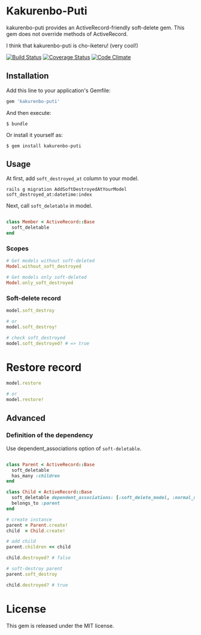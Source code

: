 # Kakurenbo\-Puti
kakurenbo-puti provides an ActiveRecord-friendly soft-delete gem.
This gem does not override methods of ActiveRecord.

I think that kakurenbo-puti is cho-iketeru! (very cool!)

[![Build Status](https://travis-ci.org/alfa-jpn/kakurenbo-puti.svg?branch=master)](https://travis-ci.org/alfa-jpn/kakurenbo-puti)
[![Coverage Status](https://coveralls.io/repos/alfa-jpn/kakurenbo-puti/badge.svg)](https://coveralls.io/r/alfa-jpn/kakurenbo-puti)
[![Code Climate](https://codeclimate.com/github/alfa-jpn/kakurenbo-puti/badges/gpa.svg)](https://codeclimate.com/github/alfa-jpn/kakurenbo-puti)

## Installation

Add this line to your application's Gemfile:

```ruby
gem 'kakurenbo-puti'
```

And then execute:

    $ bundle

Or install it yourself as:

    $ gem install kakurenbo-puti

## Usage
At first, add `soft_destroyed_at` column to your model.

```shell
rails g migration AddSoftDestroyedAtYourModel soft_destroyed_at:datetime:index
```

Next, call `soft_deletable` in model.

```ruby

class Member < ActiveRecord::Base
  soft_deletable
end

```


### Scopes

```ruby
# Get models without soft-deleted
Model.without_soft_destroyed

# Get models only soft-deleted
Model.only_soft_destroyed
```

### Soft-delete record

```ruby
model.soft_destroy

# or
model.soft_destroy!

# check soft_destroyed
model.soft_destroyed? # => true
```

# Restore record

```ruby
model.restore

# or
model.restore!
```

## Advanced

### Definition of the dependency
Use dependent_associations option of `soft-deletable`.

```ruby

class Parent < ActiveRecord::Base
  soft_deletable
  has_many :children
end

class Child < ActiveRecord::Base
  soft_deletable dependent_associations: [:soft_delete_model, :normal_model]
  belongs_to :parent
end

# create instance
parent = Parent.create!
child  = Child.create!

# add child
parent.children << child

child.destroyed? # false

# soft-destroy parent
parent.soft_destroy

child.destroyed? # true

```

# License
This gem is released under the MIT license.
